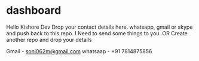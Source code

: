 # dashboard

Hello Kishore Dev
Drop your contact details here.
whatsapp, gmail or skype and push back to this repo. 
I Need to send some things to you.
OR
Create another repo and drop your details

Gmail - soni062m@gmail.com
whatsaap - +91 7814875856
